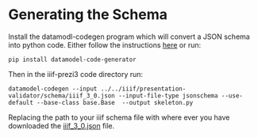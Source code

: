 # Generating the Schema

Install the datamodl-codegen program which will convert a JSON schema into python code. Either follow the instructions [here](https://pydantic-docs.helpmanual.io/datamodel_code_generator/) or run:

```
pip install datamodel-code-generator
```

Then in the iiif-prezi3 code directory run:

```
datamodel-codegen --input ../../iiif/presentation-validator/schema/iiif_3_0.json --input-file-type jsonschema --use-default --base-class base.Base  --output skeleton.py
```

Replacing the path to your iiif schema file with where ever you have downloaded the [iiif_3_0.json](https://github.com/IIIF/presentation-validator/blob/master/schema/iiif_3_0.json) file.
